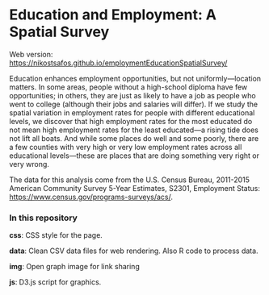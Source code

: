 # Education and Employment: A Spatial Survey

Web version: https://nikostsafos.github.io/employmentEducationSpatialSurvey/

Education enhances employment opportunities, but not uniformly&mdash;location matters. In some areas, people without a high-school diploma have few opportunities; in others, they are just as likely to have a job as people who went to college (although their jobs and salaries will differ). If we study the spatial variation in employment rates for people with different educational levels, we discover that high employment rates for the most educated do not mean high employment rates for the least educated&mdash;a rising tide does not lift all boats. And while some places do well and some poorly, there are a few counties with very high or very low employment rates across all educational levels&mdash;these are places that are doing something very right or very wrong.

The data for this analysis come from the U.S. Census Bureau, 2011-2015 American Community Survey 5-Year Estimates, S2301, Employment Status: https://www.census.gov/programs-surveys/acs/. 

### In this repository

**css**: CSS style for the page. 

**data**: Clean CSV data files for web rendering. Also R code to process data.

**img**: Open graph image for link sharing

**js**: D3.js script for graphics. 
